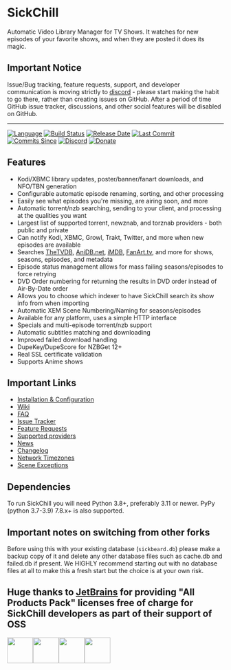 # SickChill

Automatic Video Library Manager for TV Shows. It watches for new episodes of your favorite shows, and when they are posted it does its magic.

## Important Notice

Issue/Bug tracking, feature requests, support, and developer communication is moving strictly to [discord](https://discord.gg/FXre9qkHwE) - please start making the habit to go there, rather than creating issues on GitHub. After a period of time GitHub issue tracker, discussions, and other social features will be disabled on GitHub.

---

[![Language](https://img.shields.io/github/languages/top/sickchill/sickchill?logo=python&style=plastic)](https://python.org)
[![Build Status](https://img.shields.io/github/actions/workflow/status/sickchill/sickchill/pythonpackage.yml?logo=github&style=plastic)](https://github.com/SickChill/SickChill/actions/workflows/pythonpackage.yml?query=branch%3Amaster)
[![Release Date](https://img.shields.io/github/release-date/sickchill/sickchill?logo=github&style=plastic)](https://github.com/SickChill/sickchill/releases)
[![Last Commit](https://img.shields.io/github/last-commit/sickchill/sickchill?logo=github&style=plastic)](https://github.com/SickChill/sickchill/commits/master)
[![Commits Since](https://img.shields.io/github/commits-since/sickchill/sickchill/latest/develop?logo=github&sort=date&style=plastic)](https://github.com/SickChill/sickchill/commits/master)
[![Discord](https://img.shields.io/discord/502612977271439372?label=Discord&logo=discord&style=plastic)](https://discord.gg/FXre9qkHwE)
[![Donate](https://img.shields.io/badge/$_donations-needed-green.svg?style=plastic)](https://github.com/SickChill/SickChill/wiki/Donations)

## Features

- Kodi/XBMC library updates, poster/banner/fanart downloads, and NFO/TBN generation
- Configurable automatic episode renaming, sorting, and other processing
- Easily see what episodes you're missing, are airing soon, and more
- Automatic torrent/nzb searching, sending to your client, and processing at the qualities you want
- Largest list of supported torrent, newznab, and torznab providers - both public and private
- Can notify Kodi, XBMC, Growl, Trakt, Twitter, and more when new episodes are available
- Searches [TheTVDB](https://thetvdb.com), [AniDB.net](https://anidb.net), [iMDB](https://imdb.com), [FanArt.tv](https://fanart.tv), and more for shows, seasons, episodes, and metadata
- Episode status management allows for mass failing seasons/episodes to force retrying
- DVD Order numbering for returning the results in DVD order instead of Air-By-Date order
- Allows you to choose which indexer to have SickChill search its show info from when importing
- Automatic XEM Scene Numbering/Naming for seasons/episodes
- Available for any platform, uses a simple HTTP interface
- Specials and multi-episode torrent/nzb support
- Automatic subtitles matching and downloading
- Improved failed download handling
- DupeKey/DupeScore for NZBGet 12+
- Real SSL certificate validation
- Supports Anime shows

## Important Links

- [Installation & Configuration](https://github.com/SickChill/SickChill/wiki/Installation-&-Configuration-Guides)
- [Wiki](https://github.com/SickChill/SickChill/wiki)
- [FAQ](https://github.com/SickChill/SickChill/wiki/FAQ%27s-and-Fixes)
- [Issue Tracker](https://discord.gg/FXre9qkHwE)
- [Feature Requests](https://discord.gg/FXre9qkHwE)
- [Supported providers](https://github.com/SickChill/SickChill/wiki/SickChill-Search-Providers)
- [News](https://github.com/SickChill/sickchill.github.io/blob/master/sickchill-news/news.md)
- [Changelog](https://github.com/SickChill/sickchill.github.io/blob/master/sickchill-news/CHANGES.md)
- [Network Timezones](https://github.com/SickChill/sickchill.github.io/tree/master/sb_network_timezones)
- [Scene Exceptions](https://github.com/SickChill/sickchill.github.io/tree/master/scene_exceptions)

## Dependencies

To run SickChill you will need Python 3.8+, preferably 3.11 or newer. PyPy (python 3.7-3.9) 7.8.x+ is also supported.

## Important notes on switching from other forks

Before using this with your existing database (`sickbeard.db`) please make a backup copy of it and delete any other database files such as cache.db and failed.db if present.
We HIGHLY recommend starting out with no database files at all to make this a fresh start but the choice is at your own risk.

## Huge thanks to [JetBrains](https://jb.gg/OpenSourceSupport) for providing "All Products Pack" licenses free of charge for SickChill developers as part of their support of OSS

<a href="https://jb.gg/OpenSourceSupport"><img src="https://resources.jetbrains.com/storage/products/company/brand/logos/jb_beam.svg" width="60" height="60"><img src="https://resources.jetbrains.com/storage/products/company/brand/logos/jb_square.svg" width="60" height="60"><img src="https://resources.jetbrains.com/storage/products/company/brand/logos/PyCharm_icon.svg" width="60" height="60"><img src="https://resources.jetbrains.com/storage/products/company/brand/logos/IntelliJ_IDEA_icon.svg" width="60" height="60"></a>
